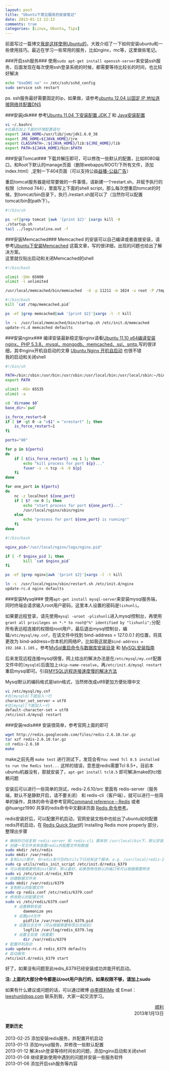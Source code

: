 ```yaml
---
layout: post
title: "Ubuntu下常见服务的安装笔记"
date: 2013-01-13 22:13
comments: true
categories: [Linux, Ubuntu, Tips]
---
```

前面写过一篇博文[我是这样使用Ubuntu的](http://www.blogjava.net/lishunli/archive/2012/04/26/376655.html)，大致介绍了一下如何安装ubuntu和一些使用技巧。最近在学习一些常用的服务，比如nginx，mc等，这里做些笔记。	
<!-- more -->
###开启ssh服务###
使用`sudo apt-get install openssh-server`来安装ssh服务，后面发现在每次使用ssh登录系统的时候，都需要等待比较长的时间，也比较好解决			
``` bash
echo "UseDNS no" >> /etc/ssh/sshd_config
sudo service ssh restart
```	
ps. ssh服务最好需要固定的ip，如果做，请参考[ubuntu 12.04 以固定 IP 地址连接网络并配置DNS](http://blog.csdn.net/tzb251316192/article/details/7520210)		
	
###安装jdk###
参考[Ubuntu 11.04 下安装配置 JDK 7](http://blog.csdn.net/yang_hui1986527/article/details/6677450) 和 [Java安装配置](http://wiki.ubuntu.org.cn/Java%E5%AE%89%E8%A3%85%E9%85%8D%E7%BD%AE)
``` bash ~/.bashrc
vi ~/.bashrc
#在最后加上下面的环境配置语句
export JAVA_HOME=/usr/lib/jvm/jdk1.6.0_38
export JRE_HOME=${JAVA_HOME}/jre
export CLASSPATH=.:${JAVA_HOME}/lib:${JRE_HOME}/lib
export PATH=${JAVA_HOME}/bin:$PATH
```
	
###安装Tomcat###
下载并解压即可，可以修改一些默认的配置，比如8080端口，和Root下默认的manage页面（删除webapps/ROOT/下所有文件，添加index.html）,定制一下404页面（可以支持公益[益播-公益广告](http://yibo.iyiyun.com/)）		
		
重启tomcat服务器是经常要做的一件事情，请新建一个restart.sh，并赋予执行的权限（chmod 744），里面写上下面的shell script，那么每次想重启tomcat的时候，到tomcat/bin目录下，执行./restart.sh就可以了（当然你可以配置tomcat/bin到path下）。
```  bash restart.sh
#!/bin/sh

ps -ef|grep tomcat |awk '{print $2}' |xargs kill -9
./startup.sh
tail ../logs/catalina.out -f
```
	
###安装Memcached###
Memcached 的安装可以自己编译或者直接安装，请参考[Ubuntu下安装Memcached](http://www.mike.org.cn/articles/ubuntu-install-memcached/) 这篇文章，写的很详细，出现的问题也给出了解决方案。		
这里就仅贴出启动和关闭Memcached的shell
``` bash startup.sh
#!/bin/bash

ulimit -SHn 65000
ulimit -l unlimited

/usr/local/memcached/bin/memcached  -d -p 11211 -m 1024 -u root -P /tmp/memcached.pid
```
``` bash shutdown.sh
#!/bin/bash
kill `cat /tmp/memcached.pid`

ps -ef |grep memcached|awk '{print $2}'|xargs -l -t kill 
```
``` bash memcached(开机自启动)
ln -s  /usr/local/memcached/bin/startup.sh /etc/init.d/memcached
update-rc.d memcached defaults
```

###安装nginx###
编译安装最新稳定版nginx请看[Ubuntu 11.10 x64编译安装nginx、PHP 5.3.8、mysql、mongodb、memcached、ssl、smtp](http://www.cnblogs.com/sink_cup/archive/2011/06/29/ubuntu_nginx_php_mongodb_memcache_mysql_ssl_gmail_smtp.html),写的很详细，其中nginx开机自启动的文章 [Ubuntu Nginx 开机自启动](http://www.cnblogs.com/lexus/archive/2010/12/21/1913109.html) 也很不错		
我的启动和关闭shell
``` bash restartup.sh(也可以做启动shell)
#!/bin/sh

PATH=/bin:/sbin:/usr/bin:/usr/sbin:/usr/local/bin:/usr/local/sbin:~/bin
export PATH

ulimit -HSn 65535
ulimit -a

cd `dirname $0`
base_dir=`pwd`

is_force_restart=0
if [ $# -gt 0 -a "x$1" = "xrestart" ]; then
    is_force_restart=1
fi

ports="80"

for p in ${ports}
do
    if [ ${is_force_restart} -eq 1 ]; then
        echo "kill process for port ${p}..."
        fuser -s -n tcp -k -9 ${p}
    fi
done

for one_port in ${ports}
do
    nc -z localhost ${one_port}
    if [ $? -ne 0 ]; then
        echo "start process for port ${one_port}..."
        /usr/local/nginx/sbin/nginx
    else
        echo "process for port ${one_port} is running!"
    fi
done
```
``` bash shutdown.sh(很暴力)
#!/bin/bash

nginx_pid="/usr/local/nginx/logs/nginx.pid"

if [ -f $nginx_pid ]; then
        kill `cat $nginx_pid`
fi

ps -ef |grep nginx|awk '{print $2}'|xargs -l -t kill
```
``` bash nginx(开机自启动)
ln -s  /usr/local/nginx/sbin/restart.sh /etc/init.d/nginx
update-rc.d nginx defaults
```
		
###安装Mysql###
使用`apt-get install mysql-server`来安装mysql服务端，同时终端会请求输入root用户密码，这里本人设置的密码是`lishunli`。	
		
如果要远程登录，请先使用`mysql -uroot -plishunli`进入mysql控制台，再使用`grant all privileges on *.* to root@"%" identified by "lishunli";`分配所有表远程连接的权限给root用户，最后退出mysql控制台，编辑`/etc/mysql/my.cnf`，在该文件中找到 bind-address = 127.0.0.1 的位置，将其更改为 bind-address=你本机的网络IP，比如我这就是`bind-address = 192.168.1.105`	。参考[MySql重启命令与数据库安装目录](http://blogread.cn/it/article/521?f=wb) 和 [MySQL安装指南](http://wiki.ubuntu.org.cn/MySQL%E5%AE%89%E8%A3%85%E6%8C%87%E5%8D%97)		
		
后来发现远程连接mysql很慢，网上给出的解决办法是在`/etc/mysql/my.cnf`配置文件中的`[mysqld]`后面加上`skip-name-resolve`，再`/etc/init.d/mysql restart`重启mysql即可。引自[MYSQL远程连接速度慢的解决方法](http://www.helloox.com/760.html)		
		
Mysql默认的编码格式是latin格式，当然修改成utf8更加方便处理中文
``` bash
vi /etc/mysql/my.cnf
#在[mysqld]下面加入一行
character_set_server = utf8
#在[mysql]下面加入一行
default-character-set = utf8
/etc/init.d/mysql restart
```
		
###安装redis###
安装很简单，参考官网上面的即可
``` bash
wget http://redis.googlecode.com/files/redis-2.6.10.tar.gz
tar xzf redis-2.6.10.tar.gz
cd redis-2.6.10
make
```
make之前先用 `make test` 进行测试下，发现会有`You need Tcl 8.5 installed to run the Redis test...` 这样的错误，意思是redis需要Tcl 8.5+，目前本ubuntu机器没有，那就安装了，`apt-get install tcl8.5` 即可解决make的tcl依赖问题		
	
安装后可以进行一些简单的测试，redis-2.6.10/src 里面有 redis-server（服务端，默认不是静默开启，请不要关闭） 和 redis-cli（客户端），就可以进行一些简单的操作，具体的命令请参考官网[Command reference – Redis](http://redis.io/commands) 或者 @huangz1990 共享的redis命令中文翻译页面 [Redis 命令参考](https://redis.readthedocs.org/en/latest/)。	
	
redis安装好后，可以配置开机启动，官网安装文档中也给出了ubuntu如何配置redis开机启动，在 [Redis Quick Start](http://redis.io/topics/quickstart)的 Installing Redis more properly 部分，整理出步骤
``` bash
# 确保你已经复制 redis-server 和 redis-cli 脚本到 /usr/local/bin下，默认安装的时候已经完成
# 创建一写文件夹来放置redis的配置文件和数据
sudo mkdir /etc/redis
sudo mkdir /var/redis
# 复制init脚步，在redis发行包的utils下已经有这个脚本，e.g. /usr/local/redis-2.6.10/utils/redis_init_script
sudo cp utils/redis_init_script /etc/init.d/redis_6379
# 可以根据需要修改init脚步，默认最好，如果想修改默认的端口号可以根据需要修改
sudo vi /etc/init.d/redis_6379
# 创建数据文件夹
sudo mkdir /var/redis/6379
# 复制默认的配置文件
sudo cp redis.conf /etc/redis/6379.conf
# 修改默认的配置文件
sudo vi /etc/redis/6379.conf
	# 设置静默安装
		daemonize yes
	# 设置pid文件
		pidfile /var/run/redis_6379.pid
	# 设置日志文件（可以根据需要修改日志级别）
		logfile /var/log/redis_6379.log
	# 设置主目录（很重要）
		dir /var/redis/6379
# 配置开机启动
sudo update-rc.d redis_6379 defaults
# 启动服务
/etc/init.d/redis_6379 start
```
好了，如果没有问题至此redis_6379已经安装成功并能开机启动。	
	
	
**注:
上面的大部分命令都是以root用户执行的，如果权限不够，请加上sudo**	
	
如果有什么建议或问题的话，可以通过微博 [@李顺利Me](http://weibo.com/lishunli) 或 Email：<leeshunli@qq.com> 联系到我，大家一起交流学习。		
	
<p align="right">
<a href = "http://blogjava.net/lishunli" target="_blank">顺利</a><br>		
2013年1月13日
</p>

#### 更新历史
2013-02-25 添加安装redis服务，并配置开机启动	
2013-01-13 添加mysql服务，并修改一些默认配置		
2013-01-12 解决ssh登录等待时间长的问题，添加nginx启动和关闭shell		
2013-01-08 继续更新使用中遇到的问题并安装一些服务软件				
2013-01-06 添加开启ssh服务等内容			